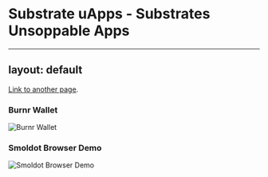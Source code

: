 # Substrate uApps - Substrates Unsoppable Apps
---
layout: default
---

[Link to another page](./another-page.html).


### Burnr Wallet

![Burnr Wallet](./projects/burnr/dist)

### Smoldot Browser Demo

![Smoldot Browser Demo](./projects/smoldot-browser-demo/dist)
